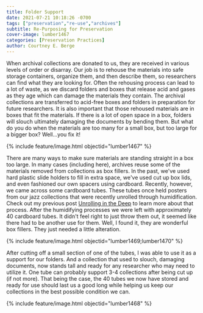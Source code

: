 ```yaml
---
title: Folder Support
date: 2021-07-21 10:18:26 -0700
tags: ["preservation","re-use","archives"]
subtitle: Re-Purposing for Preservation
cover-image: lumber1467
categories: [Preservation Practices]
author: Courtney E. Berge
---
```


When archival collections are donated to us, they are received in various levels of order or disarray. Our job is to rehouse the materials into safe storage containers, organize them, and then describe them, so researchers can find what they are looking for. Often the rehousing process can lead to a lot of waste, as we discard folders and boxes that release acid and gases as they age which can damage the materials they contain. The archival collections are transferred to acid-free boxes and folders in preparation for future researchers. It is also important that those rehoused materials are in boxes that fit the materials. If there is a lot of open space in a box, folders will slouch ultimately damaging the documents by bending them. But what do you do when the materials are too many for a small box, but too large for a bigger box? Well...you fix it!

{% include feature/image.html objectid="lumber1467" %}

There are many ways to make sure materials are standing straight in a box too large. In many cases (including here), archives reuse some of the materials removed from collections as box fillers. In the past, we've used hard plastic slide holders to fill in extra space, we've used cut up box lids, and even fashioned our own spacers using cardboard. Recently, however, we came across some cardboard tubes. These tubes once held posters from our jazz collections that were recently unrolled through humidification. Check out my previous post [Unrolling in the Deep](https://harvester.lib.uidaho.edu/posts/2021/05/05/unrolling-in-the-deep.html) to learn more about that process. After the humidifying processes we were left with approximately 40 cardboard tubes. It didn't feel right to just throw them out, it seemed like there had to be another use for them. Well, I found it, they are wonderful box fillers. They just needed a little alteration.

{% include feature/image.html objectid="lumber1469;lumber1470" %}

After cutting off a small section of one of the tubes, I was able to use it as a support for our folders. And a collection that used to slouch, damaging documents, now stands tall and ready for any researcher who may need to utilize it. One tube can probably support 3-4 collections after being cut up (if not more). That being the case, the 40 tubes we now have stored and ready for use should last us a good long while helping us keep our collections in the best possible condition we can. 

{% include feature/image.html objectid="lumber1468" %}

